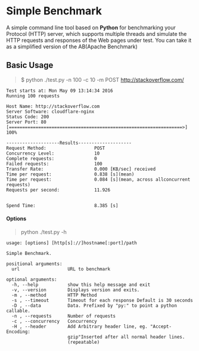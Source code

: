 # Simple Benchmark
A simple command line tool based on **Python** for benchmarking your Protocol (HTTP) server,
which supports multiple threads and simulate the HTTP requests and responses of the Web pages under test.
You can take it as a simplified version of the AB(Apache Benchmark)

## Basic Usage
> $ python ./test.py -n 100 -c 10 -m POST http://stackoverflow.com/

```
Test starts at: Mon May 09 13:14:34 2016
Running 100 requests

Host Name: http://stackoverflow.com
Server Software: cloudflare-nginx
Status Code: 200
Server Port: 80
[=================================================================>] 100%

--------------------Results--------------------
Request Method:                  POST
Concurrency Level:               10
Complete requests:               0
Failed requests:                 100
Transfer Rate:                   0.000 [KB/sec] received
Time per request:                0.838 [s](mean)
Time per request:                0.084 [s](mean, across allconcurrent requests)
Requests per second:             11.926


Spend Time:                      8.385 [s]
```
#### Options
> python ./test.py -h

```
usage: [options] [http[s]://]hostname[:port]/path

Simple Benchmark.

positional arguments:
  url                  URL to benchmark

optional arguments:
  -h, --help           show this help message and exit
  -v, --version        Displays version and exits.
  -m , --method        HTTP Method
  -s , --timeout       Timeout for each response Default is 30 seconds
  -D , --data          Data. Prefixed by "py:" to point a python callable.
  -n , --requests      Number of requests
  -c , --concurrency   Concurrency
  -H , --header        Add Arbitrary header line, eg. "Accept-Encoding:
                       gzip"Inserted after all normal header lines.
                       (repeatable)
```
